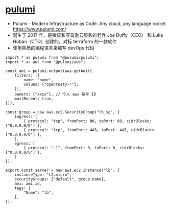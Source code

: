 # [pulumi](https://github.com/pulumi/pulumi)

* Pulumi - Modern Infrastructure as Code. Any cloud, any language rocket https://www.pulumi.com/
* 诞生于 2017 年，是微软和亚马逊云服务的老兵 Joe Duffy（CEO） 和 Luke Hoban（CTO）创建的，对标 terraform 的一款软件
* 使用熟悉的编程语言来编写 devOps 代码

```
import * as pulumi from "@pulumi/pulumi";
import * as aws from "@pulumi/aws";

const ami = pulumi.output(aws.getAmi({
    filters: [{
        name: "name",
        values: ["openresty-*"],
    }],
    owners: ["xxxx"], // 个人 aws 账号 ID
    mostRecent: true,
}));

const group = new aws.ec2.SecurityGroup("lb_sg", {
    ingress: [
        { protocol: "tcp", fromPort: 80, toPort: 80, cidrBlocks: ["0.0.0.0/0"] },
        { protocol: "tcp", fromPort: 443, toPort: 443, cidrBlocks: ["0.0.0.0/0"] },
    ],
    egress: [
        { protocol: "-1", fromPort: 0, toPort: 0, cidrBlocks: ["0.0.0.0/0"] },
    ]
});

export const server = new aws.ec2.Instance("lb", {
    instanceType: "t2.micro",
    securityGroups: ["default", group.name],
    ami: ami.id,
    tags: {
        "Name": "lb",
    },
});
```
